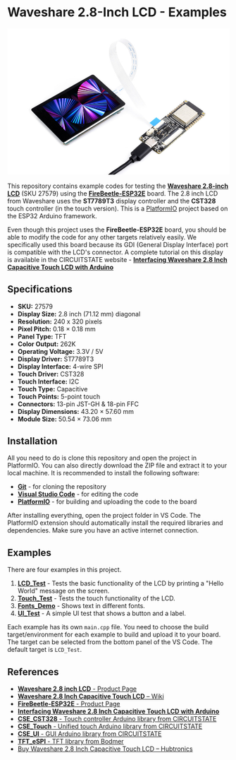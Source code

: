 
# Waveshare 2.8-Inch LCD - Examples

![Waveshare 2.8-Inch LCD](/docs/images/2.8inch-Capacitive-Touch-LCD-details-9.jpg)

This repository contains example codes for testing the [**Waveshare 2.8-inch LCD**](https://www.waveshare.com/2.8inch-capacitive-touch-lcd.htm) (SKU 27579) using the [**FireBeetle-ESP32E**](https://www.dfrobot.com/product-2195.html) board. The 2.8 inch LCD from Waveshare uses the **ST7789T3** display controller and the **CST328** touch controller (in the touch version). This is a [PlatformIO](https://platformio.org) project based on the ESP32 Arduino framework.

Even though this project uses the **FireBeetle-ESP32E** board, you should be able to modify the code for any other targets relatively easily. We specifically used this board because its GDI (General Display Interface) port is compatible with the LCD's connector. A complete tutorial on this display is available in the CIRCUITSTATE website - [**Interfacing Waveshare 2.8 Inch Capacitive Touch LCD with Arduino**](https://www.circuitstate.com/tutorials/interfacing-waveshare-2-8-inch-capacitive-touch-lcd-with-arduino/)

## Specifications

- **SKU:** 27579
- **Display Size:** 2.8 inch (71.12 mm) diagonal
- **Resolution:** 240 x 320 pixels
- **Pixel Pitch:** 0.18 × 0.18 mm
- **Panel Type:** TFT
- **Color Output:** 262K
- **Operating Voltage:** 3.3V / 5V
- **Display Driver:**  ST7789T3
- **Display Interface:** 4-wire SPI
- **Touch Driver:**  CST328
- **Touch Interface:** I2C
- **Touch Type:**  Capacitive
- **Touch Points:**  5-point touch
- **Connectors:**  13-pin JST-GH & 18-pin FFC
- **Display Dimensions:**  43.20 × 57.60 mm
- **Module Size:** 50.54 × 73.06 mm

## Installation

All you need to do is clone this repository and open the project in PlatformIO. You can also directly download the ZIP file and extract it to your local machine. It is recommended to install the following software:

- [**Git**](https://git-scm.com/downloads) - for cloning the repository
- [**Visual Studio Code**](https://code.visualstudio.com/) - for editing the code
- [**PlatformIO**](https://platformio.org/install/ide?install=vscode) - for building and uploading the code to the board

After installing everything, open the project folder in VS Code. The PlatformIO extension should automatically install the required libraries and dependencies. Make sure you have an active internet connection.

## Examples

There are four examples in this project.

1. [**LCD_Test**](/src/LCD_Test) - Tests the basic functionality of the LCD by printing a "Hello World" message on the screen.
2. [**Touch_Test**](/src/Touch_Test) - Tests the touch functionality of the LCD.
3. [**Fonts_Demo**](/src/Fonts_Demo) - Shows text in different fonts.
4. [**UI_Test**](/src/UI_Test) - A simple UI test that shows a button and a label.

Each example has its own `main.cpp` file. You need to choose the build target/environment for each example to build and upload it to your board. The target can be selected from the bottom panel of the VS Code. The default target is `LCD_Test`.

## References

- [**Waveshare 2.8 inch LCD** - Product Page](https://www.waveshare.com/2.8inch-capacitive-touch-lcd.htm)
- [**Waveshare 2.8 Inch Capacitive Touch LCD** – Wiki](https://www.waveshare.com/wiki/2.8inch_Capacitive_Touch_LCD)
- [**FireBeetle-ESP32E** - Product Page](https://www.dfrobot.com/product-2195.html)
- [**Interfacing Waveshare 2.8 Inch Capacitive Touch LCD with Arduino**](https://www.circuitstate.com/tutorials/interfacing-waveshare-2-8-inch-capacitive-touch-lcd-with-arduino/)
- [**CSE_CST328** - Touch controller Arduino library from CIRCUITSTATE](https://github.com/CIRCUITSTATE/CSE_CST328)
- [**CSE_Touch** - Unified touch Arduino library from CIRCUITSTATE](https://github.com/CIRCUITSTATE/CSE_Touch)
- [**CSE_UI** - GUI Arduino library from CIRCUITSTATE](https://github.com/CIRCUITSTATE/CSE_UI)
- [**TFT_eSPI** - TFT library from Bodmer](https://github.com/Bodmer/TFT_eSPI)
- [Buy Waveshare 2.8 Inch Capacitive Touch LCD – Hubtronics](https://hubtronics.in/2.8inch-capacitive-touch-lcd)